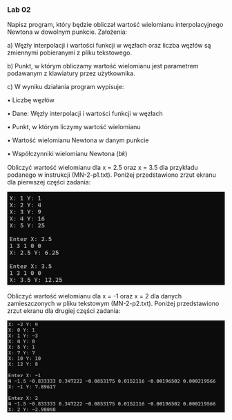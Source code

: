 <h3>Lab 02</h3>
Napisz program, który będzie obliczał wartość wielomianu interpolacyjnego Newtona 
w dowolnym punkcie. Założenia:

a) Węzły interpolacji i wartości funkcji w węzłach oraz liczba węzłów są zmiennymi 
pobieranymi z pliku tekstowego.

b) Punkt, w którym obliczamy wartość wielomianu jest parametrem podawanym 
z klawiatury przez użytkownika.

c) W wyniku działania program wypisuje:

• Liczbę węzłów

• Dane: Węzły interpolacji i wartości funkcji w węzłach

• Punkt, w którym liczymy wartość wielomianu

• Wartość wielomianu Newtona w danym punkcie

• Współczynniki wielomianu Newtona (𝑏𝑘)

Obliczyć wartość wielomianu dla x = 2.5 oraz x = 3.5 dla przykładu podanego w instrukcji
(MN-2-p1.txt). Poniżej przedstawiono zrzut ekranu dla pierwszej części zadania:
<p align="center">
  <img src="../images/newton1.png" alt="newton1">
</p>

Obliczyć wartość wielomianu dla x = -1 oraz x = 2 dla danych zamieszczonych w pliku 
tekstowym (MN-2-p2.txt). Poniżej przedstawiono zrzut ekranu dla drugiej części zadania:
<p align="center">
  <img src="../images/newton2.png" alt="newton2">
</p>
